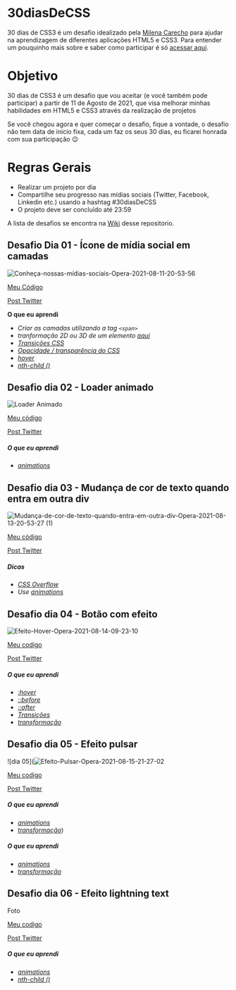 # 30diasDeCSS
30 dias de CSS3 é um desafio idealizado pela [Milena Carecho](https://github.com/MilenaCarecho/) para ajudar na aprendizagem de diferentes aplicações HTML5 e CSS3. Para entender um pouquinho mais sobre e saber como participar é só [acessar aqui](https://github.com/MilenaCarecho/30diasDeCSS).
# Objetivo
30 dias de CSS3 é um desafio que vou aceitar (e você também pode participar) a partir de 11 de Agosto de 2021, que visa melhorar minhas habilidades em HTML5 e CSS3 através da realização de projetos

Se você chegou agora e quer começar o desafio, fique a vontade, o desafio não tem data de inicio fixa, cada um faz os seus 30 dias, eu ficarei honrada com sua participação 😉

# Regras Gerais
- Realizar um projeto por dia
- Compartilhe seu progresso nas mídias sociais (Twitter, Facebook, Linkedin etc.) usando a hashtag #30diasDeCSS
- O projeto deve ser concluído até 23:59

A lista de desafios se encontra na [Wiki](https://github.com/manassesss/30diasDeCSS/wiki/Lista-de-Desafios) desse repositorio.

## Desafio Dia 01 - Ícone de mídia social em camadas

![Conheça-nossas-mídias-sociais-Opera-2021-08-11-20-53-56](https://user-images.githubusercontent.com/71160928/129118647-aeb1e540-785c-4629-99e3-b6ac3a491b14.gif)

[Meu Código](https://github.com/macintosh64/30diasDeCSS/tree/main/Dia%201)

[Post Twitter](https://twitter.com/Mac_Intosh64/status/1425558675335352328?s=20)

**O que eu aprendi**
* *Criar as camadas utilizando a tag `<span>`*
* *tranformação 2D ou 3D de um elemento [aqui](https://www.w3schools.com/cssref/css3_pr_transform.asp)*
* *[Transições CSS](https://www.w3schools.com/css/css3_transitions.asp)*
* *[Opacidade / transparência do CSS](https://www.w3schools.com/css/css_image_transparency.asp)*
* *[hover](https://www.w3schools.com/cssref/sel_hover.asp)*
* *[nth-child ()](https://www.w3schools.com/cssref/sel_nth-child.asp)*

##  Desafio dia 02 - Loader animado <a name="id02"></a>
![Loader Animado](https://user-images.githubusercontent.com/71160928/129221036-9477f3d3-cb4e-47cc-bbc8-6b7defd5ef19.gif)


[Meu código](https://github.com/macintosh64/30diasDeCSS/tree/main/Dia%202)

[Post Twitter](https://twitter.com/Mac_Intosh64/status/1425837462358794243?s=20)

##### O que eu aprendi

* *[animations](https://www.w3schools.com/css/css3_animations.asp)*

##  Desafio dia 03 - Mudança de cor de texto quando entra em outra div 

![Mudança-de-cor-de-texto-quando-entra-em-outra-div-Opera-2021-08-13-20-53-27 (1)](https://user-images.githubusercontent.com/71160928/129428010-39f48476-b6ca-47f5-b66d-12382154bedc.gif)


[Meu código](https://github.com/macintosh64/30diasDeCSS/tree/main/Dia%203)

[Post Twitter](https://twitter.com/Mac_Intosh64/status/1426332662478823424?s=20)


##### Dicas

* *[CSS Overflow](https://www.w3schools.com/css/css_overflow.asp)* 
* *Use [animations](https://www.w3schools.com/css/css3_animations.asp)*

##  Desafio dia 04 - Botão com efeito
![Efeito-Hover-Opera-2021-08-14-09-23-10](https://user-images.githubusercontent.com/71160928/129446336-70c231d6-5974-4b1e-a51b-4edb0ea7694a.gif)

[Meu codigo](https://github.com/macintosh64/30diasDeCSS/tree/main/Dia%204)

[Post Twitter](https://twitter.com/Mac_Intosh64/status/1426522151566327812?s=20)

##### O que eu aprendi

* *[:hover](https://www.w3schools.com/cssref/sel_hover.asp)* 
* *[::before](https://www.w3schools.com/cssref/sel_before.asp)*
* *[::after](https://www.w3schools.com/cssref/sel_after.asp)*
* *[Transições ](https://www.w3schools.com/css/css3_transitions.asp)*
* *[transformação](https://www.w3schools.com/cssref/css3_pr_transform.asp)*

##  Desafio dia 05 - Efeito pulsar <a name="id05"></a>
![dia 05](![Efeito-Pulsar-Opera-2021-08-15-21-27-02](https://user-images.githubusercontent.com/71160928/129497643-02a087e8-472d-47ef-9f55-49b831e2a6ee.gif)

[Meu codigo](https://github.com/macintosh64/30diasDeCSS/tree/main/Dia%205)

[Post Twitter](https://twitter.com/Mac_Intosh64/status/1427066163314544645?s=20)

##### O que eu aprendi

* *[animations](https://www.w3schools.com/css/css3_animations.asp)*
* *[transformação](https://www.w3schools.com/cssref/css3_pr_transform.asp)*)

##### O que eu aprendi

* *[animations](https://www.w3schools.com/css/css3_animations.asp)*
* *[transformação](https://www.w3schools.com/cssref/css3_pr_transform.asp)*

##  Desafio dia 06 - Efeito lightning text 
Foto


[Meu codigo]()

[Post Twitter]()

##### O que eu aprendi

* *[animations](https://www.w3schools.com/css/css3_animations.asp)*
* *[nth-child ()](https://www.w3schools.com/cssref/sel_nth-child.asp)*
